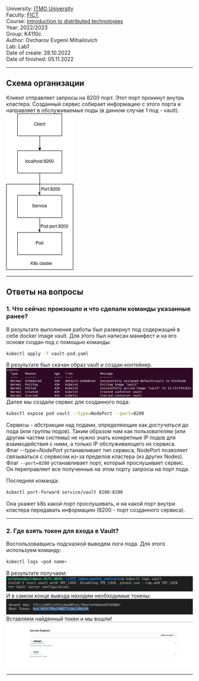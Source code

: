 University: [ITMO University](https://itmo.ru/ru/)    
Faculty: [FICT](https://fict.itmo.ru)    
Course: [Introduction to distributed technologies](https://github.com/itmo-ict-faculty/introduction-to-distributed-technologies)    
Year: 2022/2023    
Group: K4110c    
Author: Ovcharov Evgenii Mihailovich    
Lab: Lab1    
Date of create: 28.10.2022    
Date of finished: 05.11.2022    
___
## Схема организации
Клиент отправляет запросы на 8200 порт. Этот порт прокинут внутрь кластера. Созданный сервис собирает информацию с этого порта и направляет в обслуживаемые поды (в данном случае 1 под - vault).    
![scheme](./images/scheme.png)
___
## Ответы на вопросы
### 1. Что сейчас произошло и что сделали команды указанные ранее?
В результате выполнения работы был развернут под содержащий в себе docker image vault. Для этого был написан манифест и на его основе создан под с помощью команды: 
```bash
kubectl apply -f vault-pod.yaml
``` 
В результате был скачан образ vault и создан контейнер.    
![apply results](./images/apply_res.png)    
Далее мы создали сервис для созданного пода: 
```bash
kubectl expose pod vault --type=NodePort --port=8200
``` 
Сервисы - абстракции над подами, определяющие как _достучаться_ до пода (или группы подов). Таким образом нам как пользователям (или другим частям системы) не нужно знать конкретные IP подов для взаимодействия с ними, а только IP обслуживающего их сервиса.    
Флаг _--type=NodePort_ устанавливает тип сервиса, NodePort позволяет связываться с сервисом из-за пределов кластера (из других Nodes).    
Флаг ```--port=8200``` устанавливает порт, который прослушивает сервис. Он переправляет все полученные на этом порту запросы на порт пода.    

Последняя команда: 
```bash
kubectl port-forward service/vault 8200:8200
```
Она укажет k8s какой порт прослушивать, и на какой порт внутри кластера передавать информацию (8200 - порт созданного сервиса).
___
### 2. Где взять токен для входа в Vault?
Воспользовавшись подсказкой выведем логи пода. Для этого используем команду:
```bash
kubectl logs <pod name>
```
В результате получаем:    
![log command](./images/log_command.png)    
И в самом конце вывода находим необходимые токены:    
![token in logs](./images/token.png)    
Вставляем найденный токен и мы вошли!    
![inside vault](./images/vault.png)
___